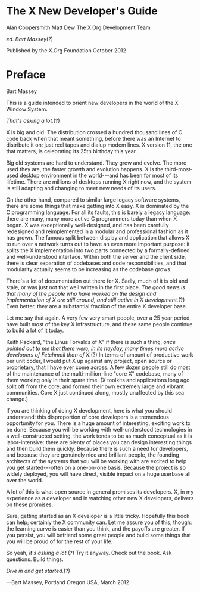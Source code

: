 The X New Developer's Guide
===========================

Alan Coopersmith
Matt Dew
The X.Org Development Team

*ed. Bart Massey*(?)

Published by the X.Org Foundation
October 2012

Preface
=======

Bart Massey

This is a guide intended to orient new developers in the world of the X Window System.

*That's asking a lot.*(?)

X is big and old. The distribution crossed a hundred thousand lines of C code back when that meant something, before there was an Internet to distribute it on: just reel tapes and dialup modem lines. X version 11, the one that matters, is celebrating its 25th birthday this year.

Big old systems are hard to understand. They grow and evolve. The more used they are, the faster growth and evolution happens. X is the third-most-used desktop environment in the world---and has been for most of its lifetime. There are millions of desktops running X right now, and the system is still adapting and changing to meet new needs of its users.

On the other hand, compared to similar large legacy software systems, there are some things that make getting into X easy. X is dominated by the C programming language. For all its faults, this is barely a legacy language: there are many, many more active C programmers today than when X began. X was exceptionally well-designed, and has been carefully redesigned and reimplemented in a modular and professional fashion as it has grown. The famous split between display and application that allows X to run over a network turns out to have an even more important purpose: it splits the X implementation into two parts connected by a formally-defined and well-understood interface. Within both the server and the client side, there is clear separation of codebases and code responsibilities, and that modularity actually seems to be increasing as the codebase grows.

There's a lot of documentation out there for X. Sadly, much of it is old and stale, or was just not that well written in the first place. *The good news is that many of the people who have worked on the design and implementation of X are still around, and still active in X development.*(?) Even better, they are a substantial fraction of the entire X developer base.

Let me say that again. A very few very smart people, over a 25 year period, have built most of the key X infrastructure, and these same people continue to build a lot of it today.

Keith Packard, "the Linus Torvalds of X" if there is such a thing, *once pointed out to me that there were, in its heyday, many times more active developers of Fetchmail than of X.*(?) In terms of amount of productive work per unit coder, I would put X up against any project, open source or proprietary, that I have ever come across. A few dozen people still do most of the maintenance of the multi-million-line "core X" codebase, many of them working only in their spare time. (X toolkits and applications long ago split off from the core, and formed their own extremely large and vibrant communities. Core X just continued along, mostly unaffected by this sea change.)

If you are thinking of doing X development, here is what you should understand: this disproportion of core developers is a tremendous opportunity for you. There is a huge amount of interesting, exciting work to be done. Because you will be working with well-understood technologies in a well-constructed setting, the work tends to be as much conceptual as it is labor-intensive: there are plenty of places you can design interesting things and then build them quickly. Because there is such a need for developers, and because they are genuinely nice and brilliant people, the founding architects of the systems that you will be working with are excited to help you get started---often on a one-on-one basis. Because the project is so widely deployed, you will have direct, visible impact on a huge userbase all over the world.

A lot of this is what open source in general promises its developers. X, in my experience as a developer and in watching other new X developers, delivers on these promises.

Sure, getting started as an X developer is a little tricky. Hopefully this book can help; certainly the X community can. Let me assure you of this, though: the learning curve is easier than you think, and the payoffs are greater. If you persist, you will befriend some great people and build some things that you will be proud of for the rest of your life.

So yeah, *it's asking a lot.*(?) Try it anyway. Check out the book. Ask questions. Build things.

*Dive in and get started.*(?)

—Bart Massey, Portland Oregon USA, March 2012


